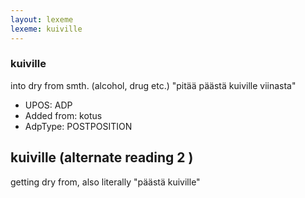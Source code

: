 ```yaml
---
layout: lexeme
lexeme: kuiville
---
```


###  kuiville

into dry from smth. (alcohol, drug etc.) "pitää päästä kuiville viinasta"
* UPOS:  ADP
* Added from:  kotus
* AdpType:  POSTPOSITION


## kuiville (alternate reading 2 )

getting dry from, also literally "päästä kuiville"

